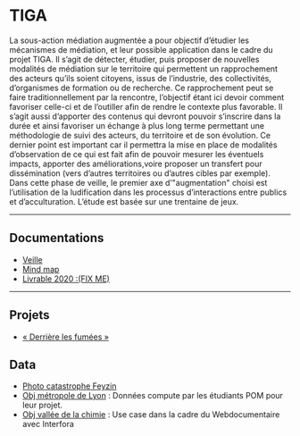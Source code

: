 # TIGA
La sous-action médiation augmentée a pour objectif d’étudier les mécanismes de médiation, et leur possible application dans le cadre du projet TIGA. Il s’agit de détecter, étudier, puis proposer de nouvelles modalités de médiation sur le territoire qui permettent un rapprochement des acteurs qu’ils soient citoyens, issus de l’industrie, des collectivités, d’organismes de formation ou de recherche. Ce rapprochement peut se faire traditionnellement par la rencontre, l’objectif étant ici devoir comment favoriser celle-ci et de l’outiller afin de rendre le contexte plus favorable. Il s’agit aussi d’apporter des contenus qui devront pouvoir s’inscrire dans la   durée   et   ainsi   favoriser   un   échange   à   plus   long   terme   permettant   une méthodologie de suivi des acteurs, du territoire et de son évolution. Ce dernier point est important car il permettra la mise en place de modalités d’observation de ce qui est fait afin de pouvoir mesurer les éventuels impacts, apporter des améliorations,voire proposer un transfert pour dissémination (vers d’autres territoires ou d’autres cibles par exemple).
Dans cette phase de veille, le premier axe d’"augmentation" choisi est l’utilisation de la ludification dans les processus d’interactions entre publics et d’acculturation. L’étude est basée sur une trentaine de jeux.
*** 
## Documentations
* [Veille](https://docs.google.com/spreadsheets/d/1WMBi1XcP12ggSY--qWQrSYCXhRfvsycCfQJ3W6OuaC4/edit?usp=sharing)
* [Mind map](https://docs.google.com/spreadsheets/d/1WMBi1XcP12ggSY--qWQrSYCXhRfvsycCfQJ3W6OuaC4/edit?usp=sharing)
* [Livrable 2020 :(FIX ME) ]() 
***
## Projets
* [« Derrière les fumées »](https://github.com/VCityTeam/TIGA-Webdocumentaire/blob/main/README.md)

## Data
* [Photo catastrophe Feyzin](https://numelyo.bm-lyon.fr/BML:BML_01ICO001015c33b77d0036c?&collection_pid=BML:BML_01ICO00101&luckyStrike=1&query[]=isubjectgeographic:%22Feyzin%20(Rh%C3%B4ne)%22&hitPageSize=1&hitTotal=62&hitStart=24)
* [Obj métropole de Lyon](https://partage.liris.cnrs.fr/index.php/apps/files/?dir=/VCity/Data/Obj/Metropole%20de%20Lyon&fileid=251305282) : Données compute par les étudiants POM pour leur projet.
* [Obj vallée de la chimie](https://partage.liris.cnrs.fr/index.php/apps/files/?dir=/VCity/TIGA/Data&fileid=251304990) : Use case dans la cadre du Webdocumentaire avec Interfora 
